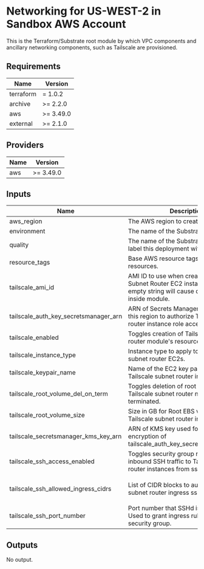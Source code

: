 # Networking for US-WEST-2 in Sandbox AWS Account

This is the Terraform/Substrate root module by which VPC components and ancillary networking components, such as Tailscale are provisioned.

## Requirements

| Name | Version |
|------|---------|
| terraform | = 1.0.2 |
| archive | >= 2.2.0 |
| aws | >= 3.49.0 |
| external | >= 2.1.0 |

## Providers

| Name | Version |
|------|---------|
| aws | >= 3.49.0 |

## Inputs

| Name | Description | Type | Default | Required |
|------|-------------|------|---------|:--------:|
| aws\_region | The AWS region to create resources in. | `string` | n/a | yes |
| environment | The name of the Substrate environment. | `string` | n/a | yes |
| quality | The name of the Substrate quality to label this deployment with. | `string` | `"default"` | no |
| resource\_tags | Base AWS resource tags to apply to any resources. | `map(any)` | `{}` | no |
| tailscale\_ami\_id | AMI ID to use when creating Tailscale Subnet Router EC2 instance(s). An empty string will cause dynamic lookup inside module. | `string` | `""` | no |
| tailscale\_auth\_key\_secretsmanager\_arn | ARN of Secrets Manager secret within this region to authorize Tailscale subnet router instance role access to. | `string` | n/a | yes |
| tailscale\_enabled | Toggles creation of Tailscale subnet router module's resources. | `bool` | `true` | no |
| tailscale\_instance\_type | Instance type to apply to Tailscale subnet router EC2s. | `string` | `"t3.micro"` | no |
| tailscale\_keypair\_name | Name of the EC2 key pair to apply to the Tailscale subnet router instances. | `string` | `"ops-20220608"` | no |
| tailscale\_root\_volume\_del\_on\_term | Toggles deletion of root volume after Tailscale subnet router nodes are terminated. | `bool` | `true` | no |
| tailscale\_root\_volume\_size | Size in GB for Root EBS volume of Tailscale subnet router instances. | `number` | `30` | no |
| tailscale\_secretsmanager\_kms\_key\_arn | ARN of KMS key used for at-rest encryption of tailscale\_auth\_key\_secretsmanager\_arns. | `string` | `""` | no |
| tailscale\_ssh\_access\_enabled | Toggles security group rule to allow inbound SSH traffic to Tailscale subnet router instances from ssh\_allowed\_cidrs | `bool` | `false` | no |
| tailscale\_ssh\_allowed\_ingress\_cidrs | List of CIDR blocks to authorize Tailscale subnet router ingress ssh traffic from. | `list(string)` | <pre>[<br>  "10.0.0.0/8"<br>]</pre> | no |
| tailscale\_ssh\_port\_number | Port number that SSHd is listening on. Used to grant ingress rules on Tailscale security group. | `number` | `22` | no |

## Outputs

No output.
